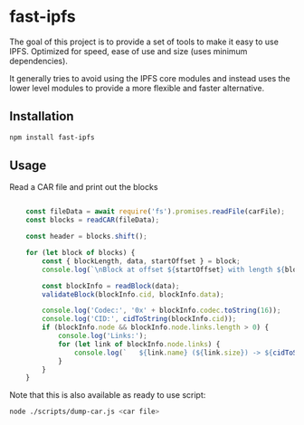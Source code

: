 # fast-ipfs

The goal of this project is to provide a set of tools to make it easy to use IPFS. Optimized for speed, ease of use and size (uses minimum dependencies).

It generally tries to avoid using the IPFS core modules and instead uses the lower level modules to provide a more flexible and faster alternative.

## Installation

```bash
npm install fast-ipfs
```

## Usage

Read a CAR file and print out the blocks

```js

    const fileData = await require('fs').promises.readFile(carFile);
    const blocks = readCAR(fileData);

    const header = blocks.shift();

    for (let block of blocks) {
        const { blockLength, data, startOffset } = block;
        console.log(`\nBlock at offset ${startOffset} with length ${blockLength}`);

        const blockInfo = readBlock(data);
        validateBlock(blockInfo.cid, blockInfo.data);

        console.log('Codec:', '0x' + blockInfo.codec.toString(16));
        console.log('CID:', cidToString(blockInfo.cid));
        if (blockInfo.node && blockInfo.node.links.length > 0) {
            console.log('Links:');
            for (let link of blockInfo.node.links) {
                console.log(`   ${link.name} (${link.size}) -> ${cidToString(link.cid)}`);
            }
        }
    }
```

Note that this is also available as ready to use script:

```bash
node ./scripts/dump-car.js <car file>
```

